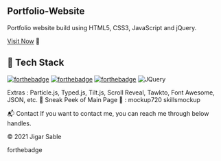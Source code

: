 ## Portfolio-Website
Portfolio website build using HTML5, CSS3, JavaScript and jQuery.

[Visit Now](https://whispering-plains-86591.herokuapp.com/) 🚀

## 📌 Tech Stack
[![forthebadge](https://forthebadge.com/images/badges/validated-html5.svg)](https://forthebadge.com)
[![forthebadge](https://forthebadge.com/images/badges/uses-css.svg)](https://forthebadge.com)
[![forthebadge](https://forthebadge.com/images/badges/made-with-javascript.svg)](https://forthebadge.com)
![JQuery](https://github.com/Anunay-Anand/Portfolio/jquery.svg?raw=true)


Extras : Particle.js, Typed.js, Tilt.js, Scroll Reveal, Tawkto, Font Awesome, JSON, etc.
📌 Sneak Peek of Main Page 🙈 :
mockup720 skillsmockup

📬 Contact
If you want to contact me, you can reach me through below handles.

  

© 2021 Jigar Sable

forthebadge
